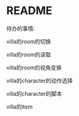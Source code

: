 # README

待办的事情:

villa的room的切换

villa的room的读取

villa的room的视角变换

villa的character的动作选择

villa的character的脚本

villa的item
